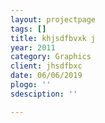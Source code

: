 ```yaml
---
layout: projectpage
tags: []
title: khjsdfbvxk j
year: 2011
category: Graphics
client: jhsdfbxc
date: 06/06/2019
plogo: ''
sdesciption: ''

---
```

